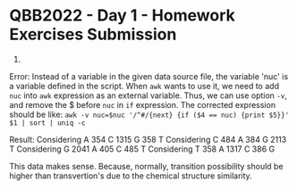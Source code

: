 # QBB2022 - Day 1 - Homework Exercises Submission

1.
Error: Instead of a variable in the given data source file, the variable 'nuc' is a variable defined in the script. When `awk` wants to use it, we need to add `nuc` into `awk` expression as an external variable. Thus, we can use option `-v`, and remove the $ before `nuc` in `if` expression. The corrected expression should be like: `awk -v nuc=$nuc '/^#/{next} {if ($4 == nuc) {print $5}}' $1 | sort | uniq -c`

Result: 
Considering  A
 354 C
1315 G
 358 T
Considering  C
 484 A
 384 G
2113 T
Considering  G
2041 A
 405 C
 485 T
Considering  T
 358 A
1317 C
 386 G

This data makes sense. Because, normally, transition possibility should be higher than transvertion's due to the chemical structure similarity. 